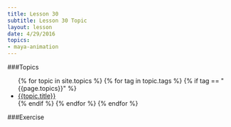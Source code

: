 ```yaml
---
title: Lesson 30
subtitle: Lesson 30 Topic
layout: lesson
date: 4/29/2016
topics:
- maya-animation
---
```


###Topics
<ul>
 {% for topic in site.topics %}
   {% for tag in topic.tags %}
       {% if tag == "{{page.topics}}" %}
           <li><a href="{{ topic.permalink | prepend: site.baseurl }}">{{topic.title}}</a></li>
        {% endif %}
   {% endfor %}
 {% endfor %}
</ul>

###Exercise